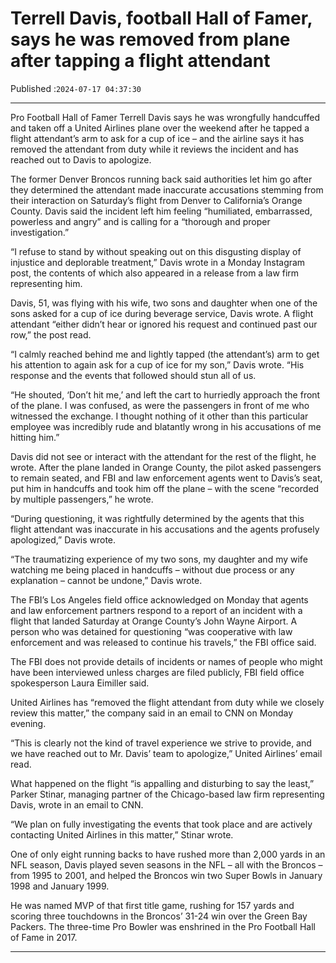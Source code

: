 # Terrell Davis, football Hall of Famer, says he was removed from plane after tapping a flight attendant

Published :`2024-07-17 04:37:30`

---

Pro Football Hall of Famer Terrell Davis says he was wrongfully handcuffed and taken off a United Airlines plane over the weekend after he tapped a flight attendant’s arm to ask for a cup of ice – and the airline says it has removed the attendant from duty while it reviews the incident and has reached out to Davis to apologize.

The former Denver Broncos running back said authorities let him go after they determined the attendant made inaccurate accusations stemming from their interaction on Saturday’s flight from Denver to California’s Orange County. Davis said the incident left him feeling “humiliated, embarrassed, powerless and angry” and is calling for a “thorough and proper investigation.”

“I refuse to stand by without speaking out on this disgusting display of injustice and deplorable treatment,” Davis wrote in a Monday Instagram post, the contents of which also appeared in a release from a law firm representing him.

Davis, 51, was flying with his wife, two sons and daughter when one of the sons asked for a cup of ice during beverage service, Davis wrote. A flight attendant “either didn’t hear or ignored his request and continued past our row,” the post read.

“I calmly reached behind me and lightly tapped (the attendant’s) arm to get his attention to again ask for a cup of ice for my son,” Davis wrote. “His response and the events that followed should stun all of us.

“He shouted, ‘Don’t hit me,’ and left the cart to hurriedly approach the front of the plane. I was confused, as were the passengers in front of me who witnessed the exchange. I thought nothing of it other than this particular employee was incredibly rude and blatantly wrong in his accusations of me hitting him.”

Davis did not see or interact with the attendant for the rest of the flight, he wrote. After the plane landed in Orange County, the pilot asked passengers to remain seated, and FBI and law enforcement agents went to Davis’s seat, put him in handcuffs and took him off the plane – with the scene “recorded by multiple passengers,” he wrote.

“During questioning, it was rightfully determined by the agents that this flight attendant was inaccurate in his accusations and the agents profusely apologized,” Davis wrote.

“The traumatizing experience of my two sons, my daughter and my wife watching me being placed in handcuffs – without due process or any explanation – cannot be undone,” Davis wrote.

The FBI’s Los Angeles field office acknowledged on Monday that agents and law enforcement partners respond to a report of an incident with a flight that landed Saturday at Orange County’s John Wayne Airport. A person who was detained for questioning “was cooperative with law enforcement and was released to continue his travels,” the FBI office said.

The FBI does not provide details of incidents or names of people who might have been interviewed unless charges are filed publicly, FBI field office spokesperson Laura Eimiller said.

United Airlines has “removed the flight attendant from duty while we closely review this matter,” the company said in an email to CNN on Monday evening.

“This is clearly not the kind of travel experience we strive to provide, and we have reached out to Mr. Davis’ team to apologize,” United Airlines’ email read.

What happened on the flight “is appalling and disturbing to say the least,” Parker Stinar, managing partner of the Chicago-based law firm representing Davis, wrote in an email to CNN.

“We plan on fully investigating the events that took place and are actively contacting United Airlines in this matter,” Stinar wrote.

One of only eight running backs to have rushed more than 2,000 yards in an NFL season, Davis played seven seasons in the NFL – all with the Broncos – from 1995 to 2001, and helped the Broncos win two Super Bowls in January 1998 and January 1999.

He was named MVP of that first title game, rushing for 157 yards and scoring three touchdowns in the Broncos’ 31-24 win over the Green Bay Packers. The three-time Pro Bowler was enshrined in the Pro Football Hall of Fame in 2017.

---

